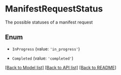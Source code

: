 # ManifestRequestStatus

The possible statuses of a manifest request

## Enum

* `InProgress` (value: `'in_progress'`)

* `Completed` (value: `'completed'`)

[[Back to Model list]](../README.md#documentation-for-models) [[Back to API list]](../README.md#documentation-for-api-endpoints) [[Back to README]](../README.md)
